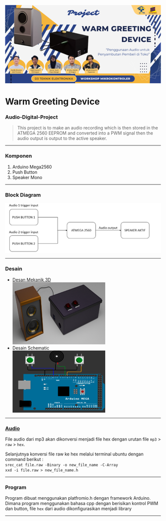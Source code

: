 <img src="assets/WARM_GREETING_DEVICE.png">

# Warm Greeting Device
### Audio-Digital-Project

>This project is to make an audio recording which is then stored in the ATMEGA 2560 EEPROM and converted into a PWM signal then the audio output is output to the active speaker.

---
### Komponen
1. Arduino Mega2560
2. Push Button
3. Speaker Mono
--- 
### Block Diagram
<img src="https://github.com/HaqifalHS/Audio-Digital-Project/blob/f4499125f9e494aa4fdc2bc73da82e70bb7e9b9d/assets/blokDiagram.jpg">

---
### Desain
- [Desan Mekanik 3D](https://github.com/HaqifalHS/Audio-Digital-Project/blob/e685f46bf5777b190d26c859aad1c4a9765173e5/Mekanik/Readme.md)<br>
  <img src="https://github.com/HaqifalHS/Audio-Digital-Project/blob/e33110678c75640b1c9dc7cf8615ef37a85bc81d/assets/rancangan_sistem.png" width="300" height="200">
- Desain Schematic<br>
  <img src="https://github.com/HaqifalHS/Audio-Digital-Project/blob/e33110678c75640b1c9dc7cf8615ef37a85bc81d/assets/skematik.png" width="300" height="200">
---

### [Audio](https://github.com/HaqifalHS/Audio-Digital-Project/blob/2348ff62978557f05a66bd87971e037f53e90160/Audio/Readme.md)
File audio dari mp3 akan dikonversi menjadi file hex dengan urutan file ```mp3``` > ```raw``` > ```hex```.

Selanjutnya konversi file raw ke hex melalui terminal ubuntu dengan command berikut : <br>
```srec_cat file.raw -Binary -o new_file_name -C-Array```<br>
```xxd -i file.raw > new_file_name.h``` <br>

---
### Program
Program dibuat menggunakan platfromio.h dengan framework Arduino. Dimana program menggunakan bahasa cpp dengan berisikan kontrol PWM dan button, file ```hex``` dari audio dikonfigurasikan menjadi library

---
